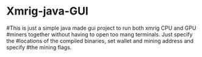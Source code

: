 # Xmrig-java-GUI
#This is just a simple  java made gui project to run both xmrig CPU and GPU 
#miners together without having to open too mang terminals. Just specify the
#locations of the compiled binaries, set wallet and mining address and specify 
#the mining flags.

